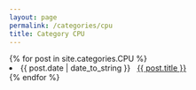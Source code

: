 ```yaml
---
layout: page
permalink: /categories/cpu
title: Category CPU
---
```



<div id="archives">
  <div class="archive-group">
    {% for post in site.categories.CPU %}
       <li>
          <span>{{ post.date | date_to_string }}</span> &nbsp; 
          <a href="{{ post.url }}">{{ post.title }}</a>
       </li>
    {% endfor %}
  </div>
</div>